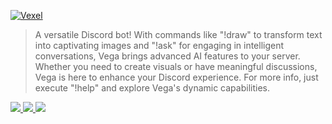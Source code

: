 <a href="https://git.io/typing-svg"><img src="https://readme-typing-svg.demolab.com?font=Fira+Code&size=20&pause=1000&color=F7F7F7&random=false&width=435&lines=Vexel+is+an+Ai+discord+bot." alt="Vexel" /></a>

> A versatile Discord bot! With commands like "!draw" to transform text into captivating images and "!ask" for engaging in intelligent conversations, Vega brings advanced AI features to your server. Whether you need to create visuals or have meaningful discussions, Vega is here to enhance your Discord experience. For more info, just execute "!help" and explore Vega's dynamic capabilities.

<a href="https://top.gg/bot/1238461418999648277">
  <img src="https://top.gg/api/widget/owner/1238461418999648277.svg">
</a>
<a href="https://top.gg/bot/1238461418999648277">
  <img src="https://top.gg/api/widget/upvotes/1238461418999648277.svg">
</a>

<a href="https://visitcount.itsvg.in">
  <img src="https://visitcount.itsvg.in/api?id=Vexel&label=Bot%20views&color=12&icon=5&pretty=true" />
</a> 